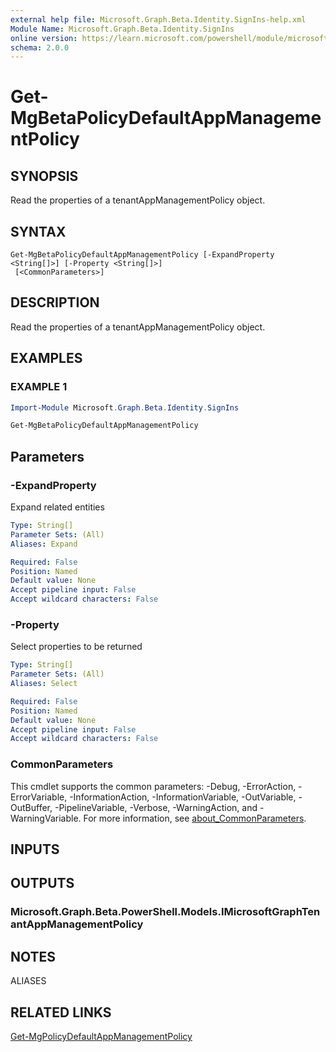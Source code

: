 ```yaml
---
external help file: Microsoft.Graph.Beta.Identity.SignIns-help.xml
Module Name: Microsoft.Graph.Beta.Identity.SignIns
online version: https://learn.microsoft.com/powershell/module/microsoft.graph.beta.identity.signins/get-mgbetapolicydefaultappmanagementpolicy
schema: 2.0.0
---
```


# Get-MgBetaPolicyDefaultAppManagementPolicy

## SYNOPSIS
Read the properties of a tenantAppManagementPolicy object.

## SYNTAX

```
Get-MgBetaPolicyDefaultAppManagementPolicy [-ExpandProperty <String[]>] [-Property <String[]>]
 [<CommonParameters>]
```

## DESCRIPTION
Read the properties of a tenantAppManagementPolicy object.

## EXAMPLES

### EXAMPLE 1
```powershell
Import-Module Microsoft.Graph.Beta.Identity.SignIns

Get-MgBetaPolicyDefaultAppManagementPolicy

```
## Parameters

### -ExpandProperty
Expand related entities

```yaml
Type: String[]
Parameter Sets: (All)
Aliases: Expand

Required: False
Position: Named
Default value: None
Accept pipeline input: False
Accept wildcard characters: False
```

### -Property
Select properties to be returned

```yaml
Type: String[]
Parameter Sets: (All)
Aliases: Select

Required: False
Position: Named
Default value: None
Accept pipeline input: False
Accept wildcard characters: False
```

### CommonParameters
This cmdlet supports the common parameters: -Debug, -ErrorAction, -ErrorVariable, -InformationAction, -InformationVariable, -OutVariable, -OutBuffer, -PipelineVariable, -Verbose, -WarningAction, and -WarningVariable. For more information, see [about_CommonParameters](http://go.microsoft.com/fwlink/?LinkID=113216).

## INPUTS

## OUTPUTS

### Microsoft.Graph.Beta.PowerShell.Models.IMicrosoftGraphTenantAppManagementPolicy
## NOTES

ALIASES

## RELATED LINKS
[Get-MgPolicyDefaultAppManagementPolicy](/powershell/module/Microsoft.Graph.Identity.SignIns/Get-MgPolicyDefaultAppManagementPolicy?view=graph-powershell-v1.0)

